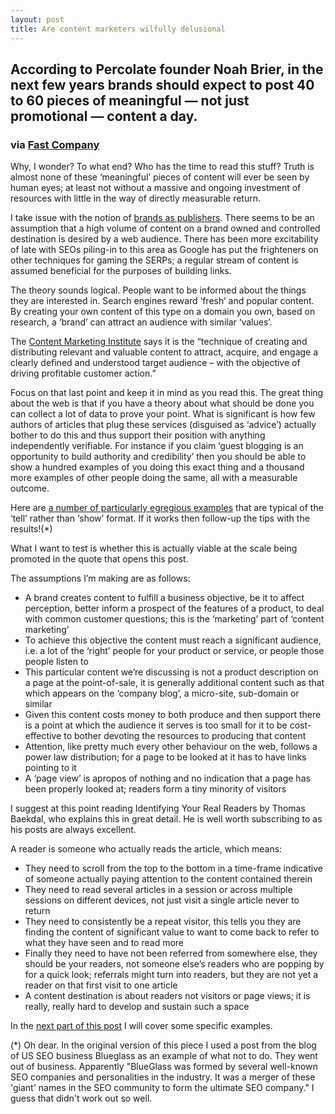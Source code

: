 ```yaml
---
layout: post
title: Are content marketers wilfully delusional
---
```


## According to Percolate founder Noah Brier, in the next few years brands should expect to post 40 to 60 pieces of meaningful — not just promotional — content a day.

### via [Fast Company](http://www.fastcocreate.com/1679997/how-percolate-helps-brands-like-amex-and-ge-become-always-on-content-publishers)

Why, I wonder? To what end? Who has the time to read this stuff? Truth is almost none of these ‘meaningful’ pieces of content will ever be seen by human eyes; at least not without a massive and ongoing investment of resources with little in the way of directly measurable return. 

I take issue with the notion of [brands as publishers](https://www.google.co.uk/search?q=brands+as+publishers). There seems to be an assumption that a high volume of content on a brand owned and controlled destination is desired by a web audience. There has been more excitability of late with SEOs piling-in to this area as Google has put the frighteners on other techniques for gaming the SERPs; a regular stream of content is assumed beneficial for the purposes of building links.

The theory sounds logical. People want to be informed about the things they are interested in. Search engines reward ‘fresh’ and popular content. By creating your own content of this type on a domain you own, based on research, a ‘brand’ can attract an audience with similar ‘values’.

The [Content Marketing Institute](http://contentmarketinginstitute.com/what-is-content-marketing/) says it is the “technique of creating and distributing relevant and valuable content to attract, acquire, and engage a clearly defined and understood target audience – with the objective of driving profitable customer action.”

Focus on that last point and keep it in mind as you read this. The great thing about the web is that if you have a theory about what should be done you can collect a lot of data to prove your point. What is significant is how few authors of articles that plug these services (disguised as ‘advice’) actually bother to do this and thus support their position with anything independently verifiable. For instance if you claim ‘guest blogging is an opportunity to build authority and credibility’ then you should be able to show a hundred examples of you doing this exact thing and a thousand more examples of other people doing the same, all with a measurable outcome.

Here are [a number of particularly egregious examples](http://econsultancy.com/uk/blog/63014-70-epic-content-marketing-best-practice-tips-stats-blog-posts-and-more) that are typical of the ‘tell’ rather than ‘show’ format. If it works then follow-up the tips with the results!(*)

What I want to test is whether this is actually viable at the scale being promoted in the quote that opens this post.

The assumptions I’m making are as follows:

* A brand creates content to fulfill a business objective, be it to affect perception, better inform a prospect of the features of a product, to deal with common customer questions; this is the ‘marketing’ part of ‘content marketing’
* To achieve this objective the content must reach a significant audience, i.e. a lot of the ‘right’ people for your product or service, or people those people listen to
* This particular content we’re discussing is not a product description on a page at the point-of-sale, it is generally additional content such as that which appears on the ‘company blog’, a micro-site, sub-domain or similar
* Given this content costs money to both produce and then support there is a point at which the audience it serves is too small for it to be cost-effective to bother devoting the resources to producing that content
* Attention, like pretty much every other behaviour on the web, follows a power law distribution; for a page to be looked at it has to have links pointing to it
* A ‘page view’ is apropos of nothing and no indication that a page has been properly looked at; readers form a tiny minority of visitors

I suggest at this point reading Identifying Your Real Readers by Thomas Baekdal, who explains this in great detail. He is well worth subscribing to as his posts are always excellent.

A reader is someone who actually reads the article, which means:

* They need to scroll from the top to the bottom in a time-frame indicative of someone actually paying attention to the content contained therein 
* They need to read several articles in a session or across multiple sessions on different devices, not just visit a single article never to return 
* They need to consistently be a repeat visitor, this tells you they are finding the content of significant value to want to come back to refer to what they have seen and to read more
* Finally they need to have not been referred from somewhere else, they should be your readers, not someone else’s readers who are popping by for a quick look; referrals might turn into readers, but they are not yet a reader on that first visit to one article
* A content destination is about readers not visitors or page views; it is really, really hard to develop and sustain such a space

In the [next part of this post](http://markhigginson.co.uk/2013/01/21/are-content-marketers-wilfully-delusional-examples/) I will cover some specific examples.

(*) Oh dear. In the original version of this piece I used a post from the blog of US SEO business Blueglass as an example of what not to do. They went out of business. Apparently "BlueGlass was formed by several well-known SEO companies and personalities in the industry. It was a merger of these 'giant' names in the SEO community to form the ultimate SEO company." I guess that didn't work out so well. 